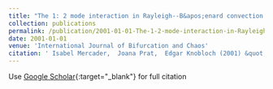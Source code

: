 ```yaml
---
title: "The 1: 2 mode interaction in Rayleigh--B&apos;enard convection with weakly broken midplane symmetry"
collection: publications
permalink: /publication/2001-01-01-The-1-2-mode-interaction-in-Rayleigh-Benard-convection-with-weakly-broken-midplane-symmetry
date: 2001-01-01
venue: 'International Journal of Bifurcation and Chaos'
citation: ' Isabel Mercader,  Joana Prat,  Edgar Knobloch (2001) &quot;The 1: 2 mode interaction in Rayleigh--B&amp;apos;enard convection with weakly broken midplane symmetry.&quot; <i>International Journal of Bifurcation and Chaos</i>. 11, 27--41.'
---
```

Use [Google Scholar](https://scholar.google.com/scholar?q=The+1:+2+mode+interaction+in+Rayleigh++B&#x27;enard+convection+with+weakly+broken+midplane+symmetry){:target="_blank"} for full citation